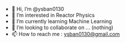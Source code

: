 - 👋 Hi, I’m @ysban0130
- 👀 I’m interested in Reactor Physics
- 🌱 I’m currently learning Machine Learning
- 💞️ I’m looking to collaborate on ... (nothing)
- 📫 How to reach me : ysban0130@gmail.com

<!---
ysban0130/ysban0130 is a ✨ special ✨ repository because its `README.md` (this file) appears on your GitHub profile.
You can click the Preview link to take a look at your changes.
--->

